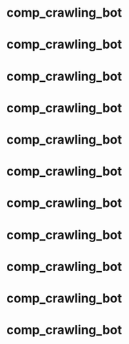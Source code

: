 # comp_crawling_bot
# comp_crawling_bot
# comp_crawling_bot
# comp_crawling_bot
# comp_crawling_bot
# comp_crawling_bot
# comp_crawling_bot
# comp_crawling_bot
# comp_crawling_bot
# comp_crawling_bot
# comp_crawling_bot

